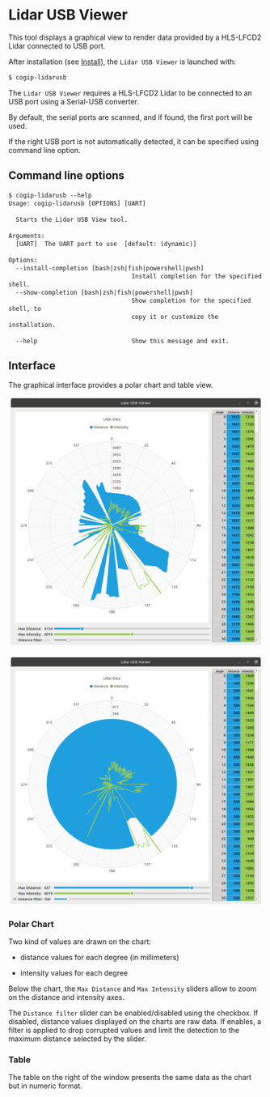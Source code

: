 # Lidar USB Viewer

This tool displays a graphical view to render data provided by a HLS-LFCD2 Lidar connected to USB port.

After installation (see [Install](../install.md)), the `Lidar USB Viewer` is launched with:
```bash
$ cogip-lidarusb
```

The `Lidar USB Viewer` requires a HLS-LFCD2 Lidar to be connected to an USB port using a Serial-USB converter.

By default, the serial ports are scanned, and if found, the first port will be used.

If the right USB port is not automatically detected, it can be specified using command line option.

##  Command line options

```text
$ cogip-lidarusb --help
Usage: cogip-lidarusb [OPTIONS] [UART]

  Starts the Lidar USB View tool.

Arguments:
  [UART]  The UART port to use  [default: (dynamic)]

Options:
  --install-completion [bash|zsh|fish|powershell|pwsh]
                                  Install completion for the specified shell.
  --show-completion [bash|zsh|fish|powershell|pwsh]
                                  Show completion for the specified shell, to
                                  copy it or customize the installation.

  --help                          Show this message and exit.
```
## Interface

The graphical interface provides a polar chart and table view.

![View with unfiltered data](../img/lidarusb/lidarusb_unfiltered.png)

![View with filtered data](../img/lidarusb/lidarusb_filtered.png)

### Polar Chart

Two kind of values are drawn on the chart:

- distance values for each degree (in millimeters)

- intensity values for each degree

Below the chart, the `Max Distance` and `Max Intensity` sliders allow to zoom
on the distance and intensity axes.

The `Distance filter` slider can be enabled/disabled using the checkbox.
If disabled, distance values displayed on the charts are raw data.
If enables, a filter is applied to drop corrupted values and
limit the detection to the maximum distance selected by the slider.

### Table

The table on the right of the window presents the same data as the chart but in numeric format.

